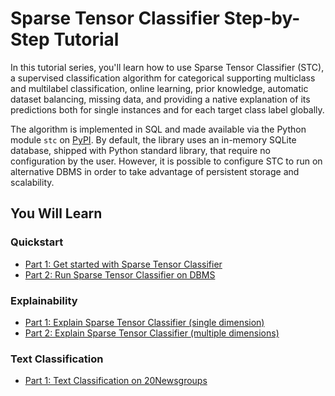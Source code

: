 # Sparse Tensor Classifier Step-by-Step Tutorial

In this tutorial series, you'll learn how to use Sparse Tensor Classifier (STC), a supervised classification algorithm for categorical supporting multiclass and multilabel classification, online learning, prior knowledge, automatic dataset balancing, missing data, and providing a native explanation of its predictions both for single instances and for each target class label globally. 

The algorithm is implemented in SQL and made available via the Python module `stc` on [PyPI](https://pypi.org/project/stc/). By default, the library uses an in-memory SQLite database, shipped with Python standard library, that require no configuration by the user. However, it is possible to configure STC to run on alternative DBMS in order to take advantage of persistent storage and scalability.

## You Will Learn

### Quickstart

- [Part 1: Get started with Sparse Tensor Classifier](https://github.com/SparseTensorClassifier/tutorial/blob/main/Get_Started.ipynb)
- [Part 2: Run Sparse Tensor Classifier on DBMS](https://github.com/SparseTensorClassifier/tutorial/blob/main/Connect_DBMS.ipynb)

### Explainability

- [Part 1: Explain Sparse Tensor Classifier (single dimension)](https://github.com/SparseTensorClassifier/tutorial/blob/main/Explain_Single_Dimension_Zoo.ipynb)
- [Part 2: Explain Sparse Tensor Classifier (multiple dimensions)](https://github.com/SparseTensorClassifier/tutorial/blob/main/Explain_Multi_Dimension_Zoo.ipynb)

### Text Classification

- [Part 1: Text Classification on 20Newsgroups](https://github.com/SparseTensorClassifier/tutorial/blob/main/Text_Classification_20Newsgroups.ipynb)

